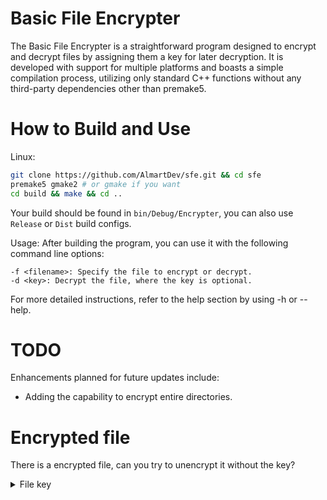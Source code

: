 # Basic File Encrypter
The Basic File Encrypter is a straightforward program designed to encrypt and decrypt files by assigning them a key for later decryption. It is developed with support for multiple platforms and boasts a simple compilation process, utilizing only standard C++ functions without any third-party dependencies other than premake5.
# How to Build and Use
Linux:
```sh
git clone https://github.com/AlmartDev/sfe.git && cd sfe
premake5 gmake2 # or gmake if you want
cd build && make && cd ..
```
Your build should be found in ```bin/Debug/Encrypter```, you can also use ```Release``` or ```Dist``` build configs.

Usage:
After building the program, you can use it with the following command line options:

    -f <filename>: Specify the file to encrypt or decrypt.
    -d <key>: Decrypt the file, where the key is optional.

For more detailed instructions, refer to the help section by using -h or --help.
# TODO
Enhancements planned for future updates include:
- Adding the capability to encrypt entire directories.

# Encrypted file
There is a encrypted file, can you try to unencrypt it without the key?
<details>
  <summary>File key</summary>
  Yes, the key is 1234!
</details>
